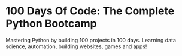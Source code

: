 # 100 Days Of Code: The Complete Python Bootcamp

Mastering Python by building 100 projects in 100 days. Learning data science, automation, building websites, games and apps!
